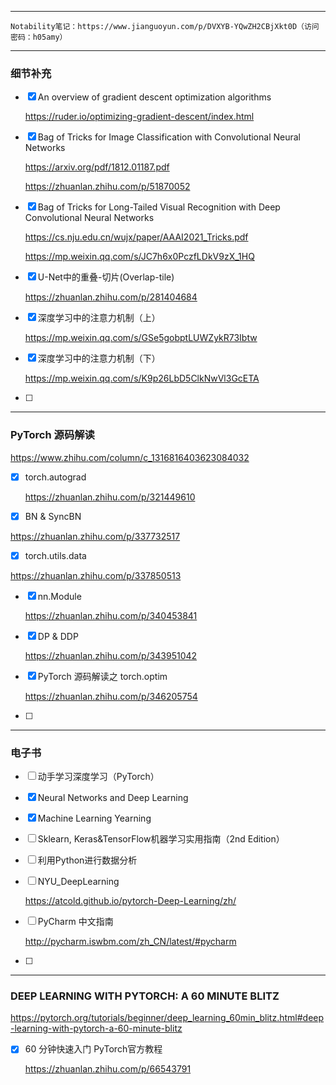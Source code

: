 ------



```
Notability笔记：https://www.jianguoyun.com/p/DVXYB-YQwZH2CBjXkt0D（访问密码：h05amy）
```



------



### 细节补充



- [x] An overview of gradient descent optimization algorithms

  https://ruder.io/optimizing-gradient-descent/index.html



- [x] Bag of Tricks for Image Classification with Convolutional Neural Networks

  https://arxiv.org/pdf/1812.01187.pdf

  https://zhuanlan.zhihu.com/p/51870052



- [x] Bag of Tricks for Long-Tailed Visual Recognition with Deep Convolutional Neural Networks

  https://cs.nju.edu.cn/wujx/paper/AAAI2021_Tricks.pdf

  https://mp.weixin.qq.com/s/JC7h6x0PczfLDkV9zX_1HQ



- [x] U-Net中的重叠-切片(Overlap-tile)

  https://zhuanlan.zhihu.com/p/281404684
  
  
  
- [x] 深度学习中的注意力机制（上）

  https://mp.weixin.qq.com/s/GSe5gobptLUWZykR73Ibtw

- [x] 深度学习中的注意力机制（下）

  https://mp.weixin.qq.com/s/K9p26LbD5ClkNwVl3GcETA

  

- [ ] 





------



### PyTorch 源码解读

https://www.zhihu.com/column/c_1316816403623084032



- [x] torch.autograd

  https://zhuanlan.zhihu.com/p/321449610

- [x]  BN & SyncBN

  https://zhuanlan.zhihu.com/p/337732517

- [x]  torch.utils.data

  https://zhuanlan.zhihu.com/p/337850513

- [x] nn.Module

  https://zhuanlan.zhihu.com/p/340453841

- [x] DP & DDP

  https://zhuanlan.zhihu.com/p/343951042

- [x] PyTorch 源码解读之 torch.optim

  https://zhuanlan.zhihu.com/p/346205754

- [ ] 





------



### 电子书



- [ ] 动手学习深度学习（PyTorch）

  

- [x] Neural Networks and Deep Learning

  

- [x] Machine Learning Yearning

  

- [ ] Sklearn, Keras&TensorFlow机器学习实用指南（2nd Edition）

  

- [ ] 利用Python进行数据分析

  

- [ ] NYU_DeepLearning

  https://atcold.github.io/pytorch-Deep-Learning/zh/

  

- [ ] PyCharm 中文指南

  http://pycharm.iswbm.com/zh_CN/latest/#pycharm



- [ ] 





------



### DEEP LEARNING WITH PYTORCH: A 60 MINUTE BLITZ

https://pytorch.org/tutorials/beginner/deep_learning_60min_blitz.html#deep-learning-with-pytorch-a-60-minute-blitz



- [x] 60 分钟快速入门 PyTorch官方教程

  https://zhuanlan.zhihu.com/p/66543791